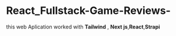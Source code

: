 # React_Fullstack-Game-Reviews-

this web Aplication worked with **Tailwind** , **Next js**,**React**,**Strapi**

